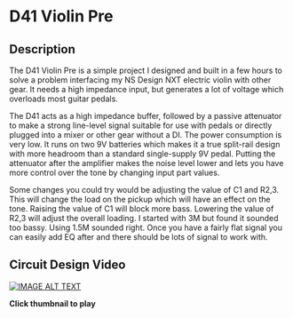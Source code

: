 # D41 Violin Pre

## Description

The D41 Violin Pre is a simple project I designed and built in a few hours to solve a problem interfacing my NS Design NXT electric violin with other gear. It needs a high impedance input, but generates a lot of voltage which overloads most guitar pedals.

The D41 acts as a high impedance buffer, followed by a passive attenuator to make a strong line-level signal suitable for use with pedals or directly plugged into a mixer or other gear without a DI. The power consumption is very low. It runs on two 9V batteries which makes it a true split-rail design with more headroom than a standard single-supply 9V pedal. Putting the attenuator after the amplifier makes the noise level lower and lets you have more control over the tone by changing input part values.

Some changes you could try would be adjusting the value of C1 and R2,3. This will change the load on the pickup which will have an effect on the tone. Raising the value of C1 will block more bass. Lowering the value of R2,3 will adjust the overall loading. I started with 3M but found it sounded too bassy. Using 1.5M sounded right. Once you have a fairly flat signal you can easily add EQ after and there should be lots of signal to work with.

## Circuit Design Video
[![IMAGE ALT TEXT](http://img.youtube.com/vi/g0rNiV_gOls/0.jpg)](http://www.youtube.com/watch?v=g0rNiV_gOls "Simple Violin Preamp")

**Click thumbnail to play**
